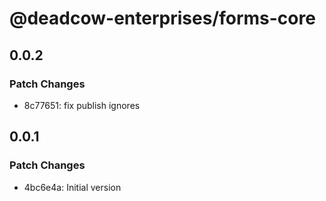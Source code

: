 # @deadcow-enterprises/forms-core

## 0.0.2

### Patch Changes

- 8c77651: fix publish ignores

## 0.0.1

### Patch Changes

- 4bc6e4a: Initial version
